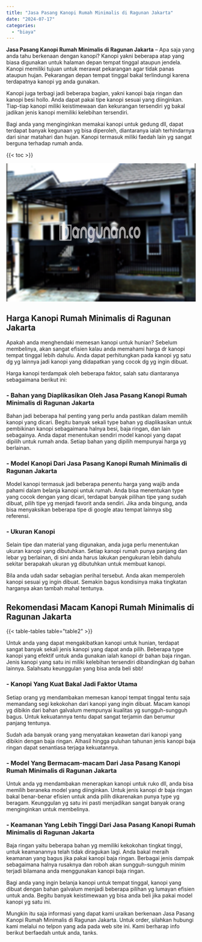 ```yaml
---
title: "Jasa Pasang Kanopi Rumah Minimalis di Ragunan Jakarta"
date: "2024-07-17"
categories: 
  - "biaya"
---
```


**Jasa Pasang Kanopi Rumah Minimalis di Ragunan Jakarta** – Apa saja yang anda tahu berkenaan dengan kanopi? Kanopi yakni beberapa atap yang biasa digunakan untuk halaman depan tempat tinggal ataupun jendela. Kanopi memiliki tujuan untuk merawat pekarangan agar tidak panas ataupun hujan. Pekarangan depan tempat tinggal bakal terlindungi karena terdapatnya kanopi yg anda gunakan.

Kanopi juga terbagi jadi beberapa bagian, yakni kanopi baja ringan dan kanopi besi hollo. Anda dapat pakai tipe kanopi sesuai yang diinginkan. Tiap-tiap kanopi miliki keistimewaan dan kekurangan tersendiri yg bakal jadikan jenis kanopi memiliki kelebihan tersendiri.

Bagi anda yang menginginkan memakai kanopi untuk gedung dll, dapat terdapat banyak kegunaan yg bisa diperoleh, diantaranya ialah terhindarnya dari sinar matahari dan hujan. Kanopi termasuk miliki faedah lain yg sangat berguna terhadap rumah anda.

{{< toc >}}

![Jasa Pasang Kanopi Rumah Minimalis di Ragunan Jakarta](/images/harga-kanopi-minimalis-50.png)

## Harga Kanopi Rumah Minimalis di Ragunan Jakarta

Apakah anda menghendaki memesan kanopi untuk hunian? Sebelum membelinya, akan sangat efisien kalau anda memahami harga dr kanopi tempat tinggal lebih dahulu. Anda dapat perhitungkan pada kanopi yg satu dg yg lainnya jadi kanopi yang didapatkan yang cocok dg yg ingin dibuat.

Harga kanopi terdampak oleh beberapa faktor, salah satu diantaranya sebagaimana berikut ini:

### \- Bahan yang Diaplikasikan Oleh Jasa Pasang Kanopi Rumah Minimalis di Ragunan Jakarta

Bahan jadi beberapa hal penting yang perlu anda pastikan dalam memilih kanopi yang dicari. Begitu banyak sekali type bahan yg diaplikasikan untuk pembikinan kanopi sebagaimana halnya besi, baja ringan, dan lain sebagainya. Anda dapat menentukan sendiri model kanopi yang dapat dipilih untuk rumah anda. Setiap bahan yang dipilih mempunyai harga yg berlainan.

### \- Model Kanopi Dari Jasa Pasang Kanopi Rumah Minimalis di Ragunan Jakarta

Model kanopi termasuk jadi beberapa penentu harga yang wajib anda pahami dalam belanja kanopi untuk rumah. Anda bisa menentukan type yang cocok dengan yang dicari, terdapat banyak pilihan tipe yang sudah dibuat, pilih tipe yg menjadi favorit anda sendiri. Jika anda bingung, anda bisa menyaksikan beberapa tipe di google atau tempat lainnya sbg referensi.

### \- Ukuran Kanopi

Selain tipe dan material yang digunakan, anda juga perlu menentukan ukuran kanopi yang dibutuhkan. Setiap kanopi rumah punya panjang dan lebar yg berlainan, di sini anda harus lakukan pengukuran lebih dahulu sekitar berapakah ukuran yg dibutuhkan untuk membuat kanopi.

Bila anda udah sadar sebagian perihal tersebut. Anda akan memperoleh kanopi sesuai yg ingin dibuat. Semakin bagus kondisinya maka tingkatan harganya akan tambah mahal tentunya.

## Rekomendasi Macam Kanopi Rumah Minimalis di Ragunan Jakarta

{{< table-tables table="table2" >}}

Untuk anda yang dapat mengakibatkan kanopi untuk hunian, terdapat sangat banyak sekali jenis kanopi yang dapat anda pilih. Beberapa type kanopi yang efektif untuk anda gunakan ialah kanopi dr bahan baja ringan. Jenis kanopi yang satu ini miliki kelebihan tersendiri dibandingkan dg bahan lainnya. Salahsatu keunggulan yang bisa anda beli sbb!

### \- Kanopi Yang Kuat Bakal Jadi Faktor Utama

Setiap orang yg mendambakan memesan kanopi tempat tinggal tentu saja memandang segi kekokohan dari kanopi yang ingin dibuat. Macam kanopi yg dibikin dari bahan galvalum mempunyai kualitas yg sungguh-sungguh bagus. Untuk kekuatannya tentu dapat sangat terjamin dan berumur panjang tentunya.

Sudah ada banyak orang yang menyatakan keawetan dari kanopi yang dibikin dengan baja ringan. Alhasil hingga puluhan tahunan jenis kanopi baja ringan dapat senantiasa terjaga kekuatannya.

### \- Model Yang Bermacam-macam Dari Jasa Pasang Kanopi Rumah Minimalis di Ragunan Jakarta

Untuk anda yg mendambakan menerapkan kanopi untuk ruko dll, anda bisa memilih beraneka model yang diinginkan. Untuk jenis kanopi dr baja ringan bakal benar-benar efisien untuk anda pilih dikarenakan punya type yg beragam. Keunggulan yg satu ini pasti menjadikan sangat banyak orang menginginkan untuk membelinya.

### \- Keamanan Yang Lebih Tinggi Dari Jasa Pasang Kanopi Rumah Minimalis di Ragunan Jakarta

Baja ringan yaitu beberapa bahan yg memiliki kekokohan tingkat tinggi, untuk keamanannya telah tidak diragukan lagi. Anda bakal meraih keamanan yang bagus jika pakai kanopi baja ringan. Berbagai jenis dampak sebagaimana halnya rusaknya dan roboh akan sungguh-sungguh minim terjadi bilamana anda menggunakan kanopi baja ringan.

Bagi anda yang ingin belanja kanopi untuk tempat tinggal, kanopi yang dibuat dengan bahan galvalum menjadi beberapa pilihan yg lumayan efisien untuk anda. Begitu banyak keistimewaan yg bisa anda beli jika pakai model kanopi yg satu ini.

Mungkin itu saja informasi yang dapat kami uraikan berkenaan Jasa Pasang Kanopi Rumah Minimalis di Ragunan Jakarta. Untuk order, silahkan hubungi kami melalui no telpon yang ada pada web site ini. Kami berharap info berikut berfaedah untuk anda, tanks.
